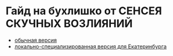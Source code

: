 # Гайд на бухлишко от СЕНСЕЯ СКУЧНЫХ ВОЗЛИЯНИЙ
+ [обычная версия](/alcoholUniversal.md)
+ [локально-специализированная версия для Екатеринбурга](/alcoholLocal.md)
